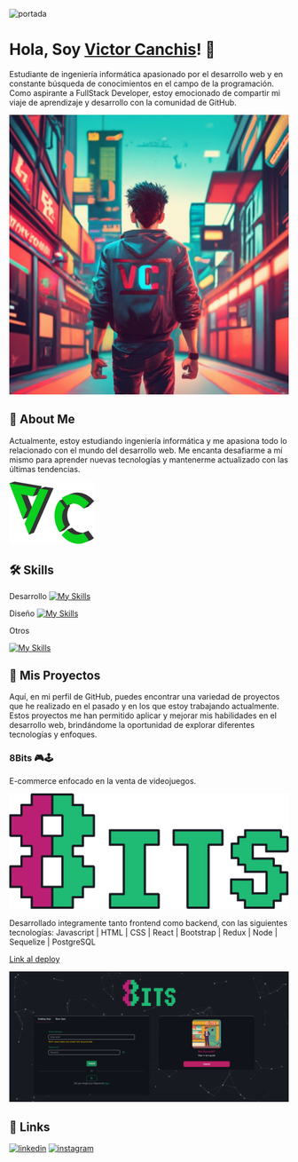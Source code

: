 

![portada](https://user-images.githubusercontent.com/74038190/241765440-80728820-e06b-4f96-9c9e-9df46f0cc0a5.gif)
# Hola, Soy [Victor Canchis](https://www.linkedin.com/in/victor-canchis-0055b91b0/)! 👋

Estudiante de ingeniería informática apasionado por el desarrollo web y en constante búsqueda de conocimientos en el campo de la programación. Como aspirante a FullStack Developer, estoy emocionado de compartir mi viaje de aprendizaje y desarrollo con la comunidad de GitHub.

![perfil](https://raw.githubusercontent.com/VictorC1707/ImagesIA/master/perfil1.jpeg)


## 🚀 About Me

Actualmente, estoy estudiando ingeniería informática y me apasiona todo lo relacionado con el mundo del desarrollo web. Me encanta desafiarme a mí mismo para aprender nuevas tecnologías y mantenerme actualizado con las últimas tendencias.

![8Bits Logo](https://raw.githubusercontent.com/VictorC1707/ImagesIA/master/Personal/Group.png)
## 🛠 Skills
Desarrollo
[![My Skills](https://skillicons.dev/icons?i=js,html,css,react,nodejs,express,postgres,sass,bootstrap)](https://skillicons.dev)

Diseño
[![My Skills](https://skillicons.dev/icons?i=figma,ai)](https://skillicons.dev)

Otros

[![My Skills](https://skillicons.dev/icons?i=git,github,cpp,wordpress)](https://skillicons.dev)

## 📌 Mis Proyectos
Aquí, en mi perfil de GitHub, puedes encontrar una variedad de proyectos que he realizado en el pasado y en los que estoy trabajando actualmente. Estos proyectos me han permitido aplicar y mejorar mis habilidades en el desarrollo web, brindándome la oportunidad de explorar diferentes tecnologías y enfoques.


### 8Bits 🎮🕹
E-commerce enfocado en la venta de videojuegos.

![8Bits Logo](https://raw.githubusercontent.com/VictorC1707/ImagesIA/master/8Bits/Imagen1.png)

Desarrollado integramente tanto frontend como backend, con las siguientes tecnologías:
Javascript | HTML | CSS | React | Bootstrap | Redux | Node | Sequelize | PostgreSQL

[Link al deploy]( https://8-bits-front.vercel.app/)

![App Screenshot](https://raw.githubusercontent.com/VictorC1707/ImagesIA/master/8Bits/Landing.png)


## 🔗 Links

[![linkedin](https://img.shields.io/badge/linkedin-0A66C2?style=for-the-badge&logo=linkedin&logoColor=white)](https://www.linkedin.com/in/victor-canchis-0055b91b0/)
[![instagram](https://img.shields.io/badge/instagram-D29?style=for-the-badge&logo=instagram&logoColor=white)](https://instagram.com/victorcanchis7?igshid=OGQ5ZDc2ODk2ZA==)

